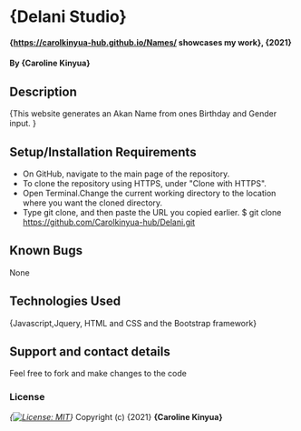 # {Delani Studio}
#### {https://carolkinyua-hub.github.io/Names/ showcases my work}, {2021}
#### By **{Caroline Kinyua}**
## Description
{This website generates an Akan Name from ones Birthday and Gender input.
}
## Setup/Installation Requirements
* On GitHub, navigate to the main page of the repository.
* To clone the repository using HTTPS, under "Clone with HTTPS".
* Open Terminal.Change the current working directory to the location where you want the cloned directory.
* Type git clone, and then paste the URL you copied earlier.
$ git clone https://github.com/Carolkinyua-hub/Delani.git

## Known Bugs
None 
## Technologies Used
{Javascript,Jquery, HTML and CSS and the Bootstrap framework}
## Support and contact details
Feel free to fork and make changes to the code
### License
*{[![License: MIT](https://img.shields.io/badge/License-MIT-yellow.svg)](https://opensource.org/licenses/MIT)}*
Copyright (c) {2021} **{Caroline Kinyua}**